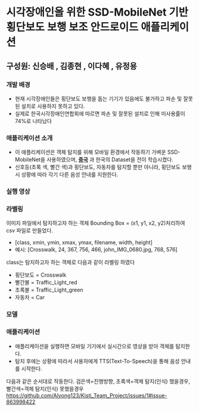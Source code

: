 # 시각장애인을 위한 SSD-MobileNet 기반 횡단보도 보행 보조 안드로이드 애플리케이션
## 구성원: 신승배 , 김종현 , 이다혜 , 유정용


### 개발 배경
*  현재 시각장애인들은 횡단보도 보행을 돕는 기기가 있음에도 불가하고 파손 및 잘못된 설치로 사용하지 못하고 있다. 
*  실제로 한국시각장애인연합회에 따르면 파손 및 잘못된 설치로 인해 미사용률이 74%로 나타났다

 
### 애플리케이션 소개
* 이 애플리케이션은 객체 탐지를 위해 모바일 환경에서 작동하기 가벼운 SSD-MobileNet을 사용하였으며, **[중국](https://dl.orangedox.com/9ZvH36)** 과 한국의 Dataset을 전이 학습시켰다.
* 신호등(초록 색, 빨간 색)과 횡단보도, 자동차를 탐지할 뿐만 아니라, 횡단보도 보행 시 상황에 따라 각기 다른 음성 안내를 지원한다.


### 실행 영상





### 라벨링
이미지 파일에서 탐지하고자 하는 객체 Bounding Box = (x1, y1, x2, y2)처리하여 csv 파일로 만들었다.

- [class,	xmin,	ymin,	xmax,	ymax,	filename,	width,	height]
- 예시: [Crosswalk,	24,	367,	756,	466,	john_IMG_0680.jpg,	768,	576]

class는 탐지하고자 하는 객체로 다음과 같이 라벨링 하였다
  * 횡단보도 = Crosswalk
  *  빨간불 = Traffic_Light_red
  *  초록불 = Traffic_Light_green
  *  자동차 = Car


### 모델


### 애플리케이션
* 애플리케이션을 실행하면 모바일 기기에서 실시간으로 영상을 받아 객체를 탐지한다.
* 탐지 후에는 상황에 따라서 사용자에게 TTS(Text-To-Speech)을 통해 음성 안내를 시작한다.

다음과 같은 순서대로 작동한다. 검은색=진행방향, 초록색=객체 탐지(인식) 했을경우, 빨간색=객체 탐지(인식) 못했을경우
https://github.com/Alyong123/Kisti_Team_Project/issues/1#issue-863998422
